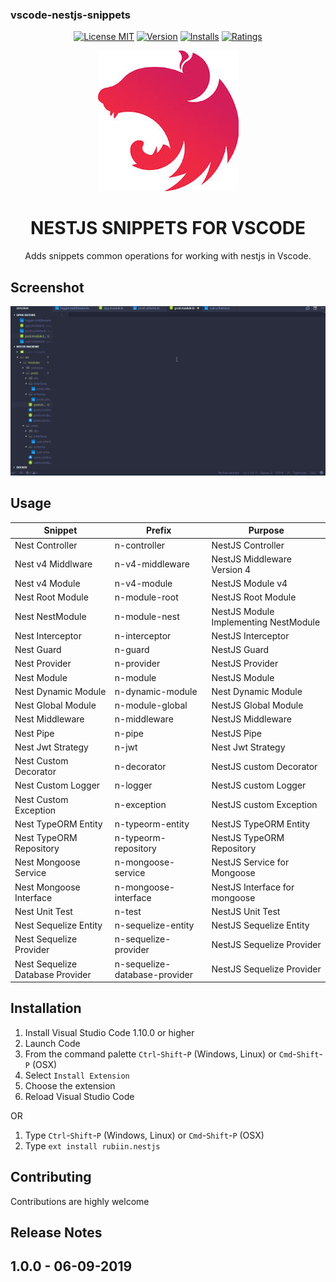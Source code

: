 ### vscode-nestjs-snippets

<p align="center">
<a title="License MIT" href="https://opensource.org/licenses/MIT"><img src="https://img.shields.io/badge/License-MIT-brightgreen.svg" alt="License MIT" /></a>
<a title="Version" href="https://marketplace.visualstudio.com/items?itemName=rubiin.nestjs"><img src="https://vsmarketplacebadge.apphb.com/version-short/rubiin.nestjs.svg" alt="Version" /></a>
<a title="Installs" href="https://marketplace.visualstudio.com/items?itemName=rubiin.nestjs"><img src="https://vsmarketplacebadge.apphb.com/installs/rubiin.nestjs.svg" alt="Installs" /></a>
<a title="Ratings" href="https://marketplace.visualstudio.com/items?itemName=rubiin.nestjs"><img src="https://vsmarketplacebadge.apphb.com/rating/rubiin.nestjs.svg" alt="Ratings" /></a>
</p>

<p align="center">
  <img src="https://github.com/rubiin/vscode-nestjs-snippets/blob/master/nestjs.jpg?raw=true" alt="NESTJS" />
  <h1 align="center">NESTJS SNIPPETS FOR VSCODE</h1>
  <p align="center">Adds snippets common operations for working with nestjs in Vscode.</p>
</p>

## Screenshot

![Usage](https://raw.githubusercontent.com/rubiin/vscode-nestjs-snippets/master/img.gif)

## Usage
Snippet                       |Prefix               | Purpose                                   |
----------------------------------------| ------------------------------| --------------------------------------------------------------| 
Nest Controller                         | n-controller                  | NestJS Controller                                             | 
Nest v4 Middlware                       | n-v4-middleware               | NestJS Middleware Version 4                                   | 
Nest v4 Module                          | n-v4-module                   | NestJS Module v4                                              | 
Nest Root Module                        | n-module-root                 | NestJS Root Module                                            | 
Nest NestModule                         | n-module-nest                 | NestJS Module Implementing NestModule                         | 
Nest Interceptor                        | n-interceptor                 | NestJS Interceptor                                            | 
Nest Guard                              | n-guard                       | NestJS Guard                                                  | 
Nest Provider                           | n-provider                    | NestJS Provider                                               | 
Nest Module                             | n-module                      | NestJS Module                                                 | 
Nest Dynamic Module                  	| n-dynamic-module              | Nest Dynamic Module                                           |
Nest Global Module                      | n-module-global               | NestJS Global Module                                          | 
Nest Middleware                         | n-middleware                  | NestJS Middleware                                             | 
Nest Pipe                               | n-pipe                        | NestJS Pipe                                                   | 
Nest Jwt Strategy                   	| n-jwt                   	| Nest Jwt Strategy                                             |
Nest Custom Decorator                   | n-decorator                   | NestJS custom Decorator                                       | 
Nest Custom Logger                  	| n-logger                	| NestJS custom Logger                                      	| 
Nest Custom Exception                   | n-exception                   | NestJS custom Exception                                       | 
Nest TypeORM Entity                     | n-typeorm-entity              | NestJS TypeORM Entity                                         | 
Nest TypeORM Repository                 | n-typeorm-repository          | NestJS TypeORM Repository                                     | 
Nest Mongoose Service                   | n-mongoose-service            | NestJS Service for Mongoose                                   | 
Nest Mongoose Interface                 | n-mongoose-interface          | NestJS Interface for mongoose                                 | 
Nest Unit Test                          | n-test                        | NestJS Unit Test                                              | 
Nest Sequelize Entity                   | n-sequelize-entity            | NestJS Sequelize Entity                                       | 
Nest Sequelize Provider                 | n-sequelize-provider          | NestJS Sequelize Provider                                     | 
Nest Sequelize Database Provider        | n-sequelize-database-provider | NestJS Sequelize Provider                                     | 

## Installation

1.  Install Visual Studio Code 1.10.0 or higher
1.  Launch Code
1.  From the command palette `Ctrl`-`Shift`-`P` (Windows, Linux) or `Cmd`-`Shift`-`P` (OSX)
1.  Select `Install Extension`
1.  Choose the extension
1.  Reload Visual Studio Code

OR

1.  Type `Ctrl`-`Shift`-`P` (Windows, Linux) or `Cmd`-`Shift`-`P` (OSX)
1.  Type `ext install rubiin.nestjs`

## Contributing

Contributions are highly welcome

## Release Notes

## 1.0.0 - 06-09-2019


 
